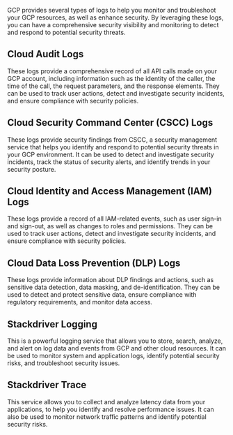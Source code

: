 GCP provides several types of logs to help you monitor and troubleshoot your GCP resources, as well as enhance security.
By leveraging these logs, you can have a comprehensive security visibility and monitoring to detect and respond to potential security threats.

## Cloud Audit Logs
These logs provide a comprehensive record of all API calls made on your GCP account, including information such as the identity of the caller, the time of the call, the request parameters, and the response elements. They can be used to track user actions, detect and investigate security incidents, and ensure compliance with security policies.

## Cloud Security Command Center (CSCC) Logs
These logs provide security findings from CSCC, a security management service that helps you identify and respond to potential security threats in your GCP environment. It can be used to detect and investigate security incidents, track the status of security alerts, and identify trends in your security posture.

## Cloud Identity and Access Management (IAM) Logs
These logs provide a record of all IAM-related events, such as user sign-in and sign-out, as well as changes to roles and permissions. They can be used to track user actions, detect and investigate security incidents, and ensure compliance with security policies.

## Cloud Data Loss Prevention (DLP) Logs
These logs provide information about DLP findings and actions, such as sensitive data detection, data masking, and de-identification. They can be used to detect and protect sensitive data, ensure compliance with regulatory requirements, and monitor data access.

## Stackdriver Logging
This is a powerful logging service that allows you to store, search, analyze, and alert on log data and events from GCP and other cloud resources. It can be used to monitor system and application logs, identify potential security risks, and troubleshoot security issues.

## Stackdriver Trace 
This service allows you to collect and analyze latency data from your applications, to help you identify and resolve performance issues. It can also be used to monitor network traffic patterns and identify potential security risks.